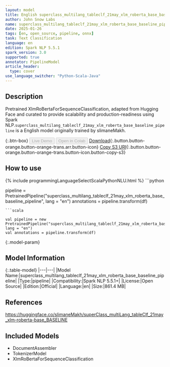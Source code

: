 ```yaml
---
layout: model
title: English superclass_multilang_tableclf_21may_xlm_roberta_base_baseline_pipeline pipeline XlmRoBertaForSequenceClassification from slimaneMakh
author: John Snow Labs
name: superclass_multilang_tableclf_21may_xlm_roberta_base_baseline_pipeline
date: 2025-01-26
tags: [en, open_source, pipeline, onnx]
task: Text Classification
language: en
edition: Spark NLP 5.5.1
spark_version: 3.0
supported: true
annotator: PipelineModel
article_header:
  type: cover
use_language_switcher: "Python-Scala-Java"
---
```


## Description

Pretrained XlmRoBertaForSequenceClassification, adapted from Hugging Face and curated to provide scalability and production-readiness using Spark NLP.`superclass_multilang_tableclf_21may_xlm_roberta_base_baseline_pipeline` is a English model originally trained by slimaneMakh.

{:.btn-box}
<button class="button button-orange" disabled>Live Demo</button>
<button class="button button-orange" disabled>Open in Colab</button>
[Download](https://s3.amazonaws.com/auxdata.johnsnowlabs.com/public/models/superclass_multilang_tableclf_21may_xlm_roberta_base_baseline_pipeline_en_5.5.1_3.0_1737881283365.zip){:.button.button-orange.button-orange-trans.arr.button-icon}
[Copy S3 URI](s3://auxdata.johnsnowlabs.com/public/models/superclass_multilang_tableclf_21may_xlm_roberta_base_baseline_pipeline_en_5.5.1_3.0_1737881283365.zip){:.button.button-orange.button-orange-trans.button-icon.button-copy-s3}

## How to use



<div class="tabs-box" markdown="1">
{% include programmingLanguageSelectScalaPythonNLU.html %}
```python

pipeline = PretrainedPipeline("superclass_multilang_tableclf_21may_xlm_roberta_base_baseline_pipeline", lang = "en")
annotations =  pipeline.transform(df)   

```
```scala

val pipeline = new PretrainedPipeline("superclass_multilang_tableclf_21may_xlm_roberta_base_baseline_pipeline", lang = "en")
val annotations = pipeline.transform(df)

```
</div>

{:.model-param}
## Model Information

{:.table-model}
|---|---|
|Model Name:|superclass_multilang_tableclf_21may_xlm_roberta_base_baseline_pipeline|
|Type:|pipeline|
|Compatibility:|Spark NLP 5.5.1+|
|License:|Open Source|
|Edition:|Official|
|Language:|en|
|Size:|861.4 MB|

## References

https://huggingface.co/slimaneMakh/superClass_multiLang_tableClf_21may_xlm-roberta-base_BASELINE

## Included Models

- DocumentAssembler
- TokenizerModel
- XlmRoBertaForSequenceClassification